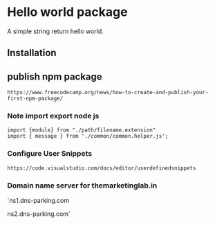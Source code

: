 # Hello world package

A simple string return hello world.

## Installation

## publish npm package

`https://www.freecodecamp.org/news/how-to-create-and-publish-your-first-npm-package/`

### Note import export node js

`import {module} from "./path/filename.extension"` <br>
`import { message } from './common/common.helper.js';`

### Configure User Snippets

`https://code.visualstudio.com/docs/editor/userdefinedsnippets`

### Domain name server for themarketinglab.in

`ns1.dns-parking.com

ns2.dns-parking.com`
